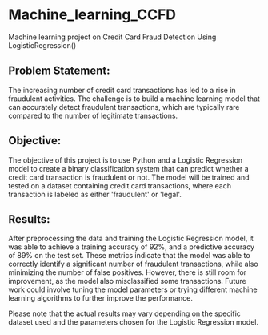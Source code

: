 # Machine_learning_CCFD
Machine learning project on Credit Card Fraud Detection Using LogisticRegression()


## Problem Statement:
The increasing number of credit card transactions has led to a rise in fraudulent activities. The challenge is to build a machine learning model that can accurately detect fraudulent transactions, which are typically rare compared to the number of legitimate transactions.

## Objective:
The objective of this project is to use Python and a Logistic Regression model to create a binary classification system that can predict whether a credit card transaction is fraudulent or not. The model will be trained and tested on a dataset containing credit card transactions, where each transaction is labeled as either 'fraudulent' or 'legal'.

## Results:
After preprocessing the data and training the Logistic Regression model, it was able to achieve a training accuracy of 92%, and a predictive accuracy of 89% on the test set. These metrics indicate that the model was able to correctly identify a significant number of fraudulent transactions, while also minimizing the number of false positives. However, there is still room for improvement, as the model also misclassified some transactions. Future work could involve tuning the model parameters or trying different machine learning algorithms to further improve the performance. 

Please note that the actual results may vary depending on the specific dataset used and the parameters chosen for the Logistic Regression model.
